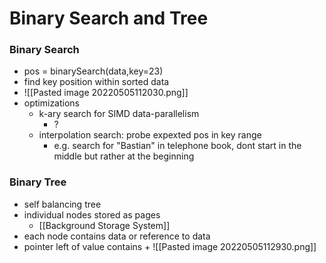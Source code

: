 # Binary Search and Tree
### Binary Search
+ pos = binarySearch(data,key=23)
+ find key position within sorted data
+ ![[Pasted image 20220505112030.png]]
+ optimizations
	+ k-ary search for SIMD data-parallelism
		+ ?
	+ interpolation search: probe  expexted pos in key range
		+ e.g. search for "Bastian" in telephone book, dont start in the middle but rather at the beginning

### Binary Tree
+ self balancing tree
+ individual nodes stored as pages
	+ [[Background Storage System]]
+ each node contains data or reference to data
+ pointer left of value contains
	+ 
![[Pasted image 20220505112930.png]]

